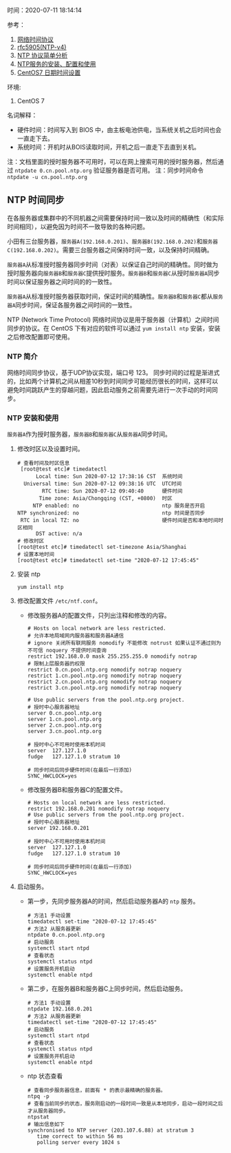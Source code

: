 时间：2020-07-11 18:14:14

参考：

1. [网络时间协议](https://zh.wikipedia.org/wiki/%E7%B6%B2%E8%B7%AF%E6%99%82%E9%96%93%E5%8D%94%E5%AE%9A)
2. [rfc5905(NTP-v4)](https://tools.ietf.org/pdf/rfc5905.pdf)
3. [NTP 协议简单分析](https://blog.srefan.com/2017/07/ntp-protocol/)
4. [NTP服务的安装、配置和使用 ](http://blog.sina.com.cn/s/blog_605fc9b20100r17u.html)
5. [CentOS7 日期时间设置](https://www.jianshu.com/p/6c03ec89bda0)

环境:

1. CentOS 7

名词解释：

* 硬件时间：时间写入到 BIOS 中，由主板电池供电，当系统关机之后时间也会一直走下去。
* 系统时间：开机时从BOIS读取时间，开机之后一直走下去直到关机。

注：文档里面的授时服务器不可用时，可以在网上搜索可用的授时服务器，然后通过 `ntpdate 0.cn.pool.ntp.org`  验证服务器是否可用。
注：同步时间命令 `ntpdate -u cn.pool.ntp.org`

## NTP 时间同步

在各服务器或集群中的不同机器之间需要保持时间一致以及时间的精确性（和实际时间相同），以避免因为时间不一致导致的各种问题。

小田有三台服务器，`服务器A(192.168.0.201)`、`服务器B(192.168.0.202)`和`服务器C(192.168.0.202)`。需要三台服务器之间保持时间一致，以及保持时间精确。

`服务器A`从标准授时服务器同步时间（对表）以保证自己时间的精确性。同时做为授时服务器向`服务器B`和`服务器C`提供授时服务。`服务器B`和`服务器C`从授时`服务器A`同步时间以保证服务器之间时间的的一致性。

`服务器A`从标准授时服务器获取时间，保证时间的精确性。`服务器B`和`服务器C`都从`服务器A`同步时间，保证各服务器之间时间的一致性。

NTP (Network Time Protocol) 网络时间协议是用于服务器（计算机）之间时间同步的协议。在 CentOS 下有对应的软件可以通过 `yum install ntp` 安装，安装之后修改配置即可使用。 

### NTP 简介  

网络时间同步协议，基于UDP协议实现，端口号 123。 同步时间的过程是渐进式的，比如两个计算机之间从相差10秒到时间同步可能经历很长的时间，这样可以避免时间跳跃产生的穿越问题，因此启动服务之前需要先进行一次手动的时间同步。

### NTP 安装和使用 

`服务器A`作为授时服务器，`服务器B`和`服务器C`从`服务器A`同步时间。

1. 修改时区以及设置时间。

    ```shell
    # 查看时间及时区信息
     [root@test etc]# timedatectl
          Local time: Sun 2020-07-12 17:38:16 CST  系统时间
      Universal time: Sun 2020-07-12 09:38:16 UTC  UTC时间
            RTC time: Sun 2020-07-12 09:40:40      硬件时间
           Time zone: Asia/Chongqing (CST, +0800)  时区
         NTP enabled: no                           ntp 服务是否开启
    NTP synchronized: no                           ntp 时间是否同步
     RTC in local TZ: no                           硬件时间是否和本地时间时区相同
          DST active: n/a
    # 修改时区
    [root@test etc]# timedatectl set-timezone Asia/Shanghai
    # 设置本地时间
    [root@test etc]# timedatectl set-time "2020-07-12 17:45:45"
    ```

2. 安装 ntp

    ```shell
    yum install ntp
    ```

3. 修改配置文件 `/etc/ntf.conf`。

    * 修改服务器A的配置文件，只列出注释和修改的内容。

        ```shell
        # Hosts on local network are less restricted.
        # 允许本地局域网内服务器和服务器A通信
        # ignore 关闭所有联网服务 nomodify 不能修改 notrust 如果认证不通过则为不可信 noquery 不提供时间查询
        restrict 192.168.0.0 mask 255.255.255.0 nomodify notrap
        # 限制上层服务器的权限
        restrict 0.cn.pool.ntp.org nomodify notrap noquery
        restrict 1.cn.pool.ntp.org nomodify notrap noquery
        restrict 2.cn.pool.ntp.org nomodify notrap noquery
        restrict 3.cn.pool.ntp.org nomodify notrap noquery
        
        # Use public servers from the pool.ntp.org project.
        # 授时中心服务器地址
        server 0.cn.pool.ntp.org
        server 1.cn.pool.ntp.org
        server 2.cn.pool.ntp.org
        server 3.cn.pool.ntp.org
        
        # 授时中心不可用时使用本机时间
        server  127.127.1.0
        fudge   127.127.1.0 stratum 10
        
        # 同步时间后同步硬件时间(在最后一行添加)
        SYNC_HWCLOCK=yes 
        ```
        
    * 修改服务器B和服务器C的配置文件。

        ```shell        
        # Hosts on local network are less restricted.
        restrict 192.168.0.201 nomodify notrap noquery
        # Use public servers from the pool.ntp.org project.
        # 授时中心服务器地址
        server 192.168.0.201
        
        # 授时中心不可用时使用本机时间
        server  127.127.1.0
        fudge   127.127.1.0 stratum 10
        
        # 同步时间后同步硬件时间(在最后一行添加)
        SYNC_HWCLOCK=yes 
        ```

3. 启动服务。

    * 第一步，先同步服务器A的时间，然后启动服务器A的 `ntp` 服务。

        ```shell
        # 方法1 手动设置
        timedatectl set-time "2020-07-12 17:45:45"
        # 方法2 从服务器更新
        ntpdate 0.cn.pool.ntp.org
        # 启动服务
        systemctl start ntpd
        # 查看状态
        systemctl status ntpd
        # 设置服务开机启动
        systemctl enable ntpd
        ```
    *  第二步，在服务器B和服务器C上同步时间，然后启动服务。

        ```shell
        # 方法1 手动设置
        ntpdate 192.168.0.201
        # 方法2 从服务器更新
        timedatectl set-time "2020-07-12 17:45:45"
        # 启动服务
        systemctl start ntpd
        # 查看状态
        systemctl status ntpd
        # 设置服务开机启动
        systemctl enable ntpd
        ```

    * ntp 状态查看

        ```shell
        # 查看同步服务器信息，前面有 * 的表示最精确的服务器。
        ntpq -p
        # 查看当前同步的状态，服务刚启动的一段时间一致是从本地同步，启动一段时间之后才从服务器同步。
        ntpstat
        # 输出信息如下
        synchronised to NTP server (203.107.6.88) at stratum 3
           time correct to within 56 ms
           polling server every 1024 s
        ```

